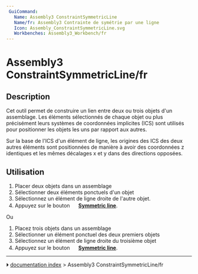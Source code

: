 ```yaml
---
 GuiCommand:
   Name: Assembly3 ConstraintSymmetricLine
   Name/fr: Assembly3 Contrainte de symétrie par une ligne
   Icon: Assembly_ConstraintSymmetricLine.svg
   Workbenches: Assembly3_Workbench/fr
---
```


# Assembly3 ConstraintSymmetricLine/fr

## Description

Cet outil permet de construire un lien entre deux ou trois objets d\'un assemblage. Les éléments sélectionnés de chaque objet ou plus précisément leurs systèmes de coordonnées implicites (ICS) sont utilisés pour positionner les objets les uns par rapport aux autres.

Sur la base de l\'ICS d\'un élément de ligne, les origines des ICS des deux autres éléments sont positionnées de manière à avoir des coordonnées z identiques et les mêmes décalages x et y dans des directions opposées.

## Utilisation

1.  Placer deux objets dans un assemblage
2.  Sélectionner deux éléments ponctuels d\'un objet
3.  Sélectionnez un élément de ligne droite de l\'autre objet.
4.  Appuyez sur le bouton **<img src="images/Assembly_ConstraintSymmetricLine.svg" width=16px> [Symmetric line](Assembly3_ConstraintSymmetricLine/fr.md)**.

Ou

1.  Placez trois objets dans un assemblage
2.  Sélectionner un élément ponctuel des deux premiers objets
3.  Sélectionnez un élément de ligne droite du troisième objet
4.  Appuyez sur le bouton **<img src="images/Assembly_ConstraintSymmetricLine.svg" width=16px> [Symmetric line](Assembly3_ConstraintSymmetricLine/fr.md)**.



---
⏵ [documentation index](../README.md) > Assembly3 ConstraintSymmetricLine/fr
